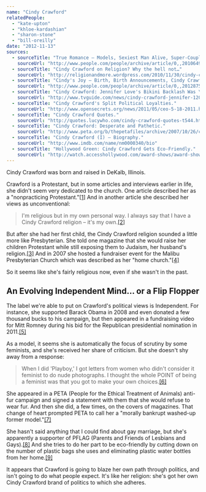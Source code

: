 ```yaml
---
name: "Cindy Crawford"
relatedPeople:
  - "kate-upton"
  - "khloe-kardashian"
  - "sharon-stone"
  - "bill-oreilly"
date: "2012-11-13"
sources:
  - sourceTitle: "True Romance – Models, Sexiest Man Alive, Super-Couples, Cindy Crawford, Richard Gere."
    sourceUrl: "http://www.people.com/people/archive/article/0,,20106493,00.html"
  - sourceTitle: "Cindy Crawford on Religion? Why the hell not…"
    sourceUrl: "http://religionandmore.wordpress.com/2010/11/30/cindy-crawford-on-religion-why-the-hell-not/"
  - sourceTitle: "Cindy's Joy – Birth, Birth Announcements, Cindy Crawford, Rande Gerber."
    sourceUrl: "http://www.people.com/people/archive/article/0,,20128757,00.html"
  - sourceTitle: "Cindy Crawford: Jennifer Love's Bikini Backlash Was \"So Mean.\""
    sourceUrl: "http://www.tvguide.com/news/cindy-crawford-jennifer-12042.aspx"
  - sourceTitle: "Cindy Crawford's Split Political Loyalties."
    sourceUrl: "http://www.opensecrets.org/news/2011/05/ceo-5-18-2011.html"
  - sourceTitle: "Cindy Crawford Quotes."
    sourceUrl: "http://quotes.lucywho.com/cindy-crawford-quotes-t544.html"
  - sourceTitle: "Cindy Crawford: Desperate and Pathetic."
    sourceUrl: "http://www.peta.org/b/thepetafiles/archive/2007/10/26/cindy-crawford-desperate-and-pathetic.aspx"
  - sourceTitle: "Cindy Crawford (I) – Biography."
    sourceUrl: "http://www.imdb.com/name/nm0000340/bio"
  - sourceTitle: "Hollywood Green: Cindy Crawford Gets Eco-Friendly."
    sourceUrl: "http://watch.accesshollywood.com/award-shows/award-shows/hollywood-green:-cindy-crawford-gets-eco-friendly/1309745853001"
---
```


Cindy Crawford was born and raised in DeKalb, Illinois.

Crawford is a Protestant, but in some articles and interviews earlier in life, she didn't seem very dedicated to the church. One article described her as a "nonpracticing Protestant."<a class="source-citation" href="http://www.people.com/people/archive/article/0,,20106493,00.html" title="True Romance – Models, Sexiest Man Alive, Super-Couples, Cindy Crawford, Richard Gere.">[1]</a> And in another article she described her views as unconventional:

>I'm religious but in my own personal way. I always say that I have a Cindy Crawford religion – it's my own.<a class="source-citation" href="http://religionandmore.wordpress.com/2010/11/30/cindy-crawford-on-religion-why-the-hell-not/" title="Cindy Crawford on Religion? Why the hell not…">[2]</a>

But after she had her first child, the Cindy Crawford religion sounded a little more like Presbyterian. She told one magazine that she would raise her children Protestant while still exposing them to Judaism, her husband's religion.<a class="source-citation" href="http://www.people.com/people/archive/article/0,,20128757,00.html" title="Cindy&apos;s Joy – Birth, Birth Announcements, Cindy Crawford, Rande Gerber.">[3]</a> And in 2007 she hosted a fundraiser event for the Malibu Presbyterian Church which was described as her "home church."<a class="source-citation" href="http://www.tvguide.com/news/cindy-crawford-jennifer-12042.aspx" title="Cindy Crawford: Jennifer Love&apos;s Bikini Backlash Was &quot;So Mean.&quot;">[4]</a>

So it seems like she's fairly religious now, even if she wasn't in the past.


## An Evolving Independent Mind… or a Flip Flopper

The label we're able to put on Crawford's political views is Independent. For instance, she supported Barack Obama in 2008 and even donated a few thousand bucks to his campaign, but then appeared in a fundraising video for Mitt Romney during his bid for the Republican presidential nomination in 2011.<a class="source-citation" href="http://www.opensecrets.org/news/2011/05/ceo-5-18-2011.html" title="Cindy Crawford&apos;s Split Political Loyalties.">[5]</a>

As a model, it seems she is automatically the focus of scrutiny by some feminists, and she's received her share of criticism. But she doesn't shy away from a response:

>When I did 'Playboy,' I got letters from women who didn't consider it feminist to do nude photographs. I thought the whole POINT of being a feminist was that you got to make your own choices.<a class="source-citation" href="http://quotes.lucywho.com/cindy-crawford-quotes-t544.html" title="Cindy Crawford Quotes.">[6]</a>

She appeared in a PETA (People for the Ethical Treatment of Animals) anti-fur campaign and signed a statement with them that she would refuse to wear fur. And then she did, a few times, on the covers of magazines. That change of heart prompted PETA to call her a "morally bankrupt washed-up former model."<a class="source-citation" href="http://www.peta.org/b/thepetafiles/archive/2007/10/26/cindy-crawford-desperate-and-pathetic.aspx" title="Cindy Crawford: Desperate and Pathetic.">[7]</a>

She hasn't said anything that I could find about gay marriage, but she's apparently a supporter of PFLAG (Parents and Friends of Lesbians and Gays).<a class="source-citation" href="http://www.imdb.com/name/nm0000340/bio" title="Cindy Crawford (I) – Biography.">[8]</a> And she tries to do her part to be eco-friendly by cutting down on the number of plastic bags she uses and eliminating plastic water bottles from her home.<a class="source-citation" href="http://watch.accesshollywood.com/award-shows/award-shows/hollywood-green:-cindy-crawford-gets-eco-friendly/1309745853001" title="Hollywood Green: Cindy Crawford Gets Eco-Friendly.">[9]</a>

It appears that Crawford is going to blaze her own path through politics, and isn't going to do what people expect. It's like her religion: she's got her own Cindy Crawford brand of politics to which she adheres.